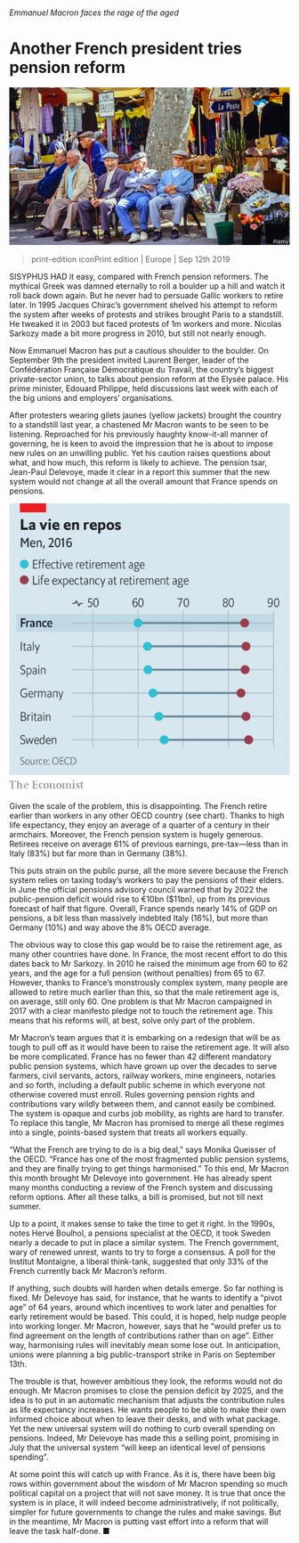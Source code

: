 ###### Emmanuel Macron faces the rage of the aged

# Another French president tries pension reform 

![image](images/20190914_EUP001_0.jpg) 

> print-edition iconPrint edition | Europe | Sep 12th 2019 

SISYPHUS HAD it easy, compared with French pension reformers. The mythical Greek was damned eternally to roll a boulder up a hill and watch it roll back down again. But he never had to persuade Gallic workers to retire later. In 1995 Jacques Chirac’s government shelved his attempt to reform the system after weeks of protests and strikes brought Paris to a standstill. He tweaked it in 2003 but faced protests of 1m workers and more. Nicolas Sarkozy made a bit more progress in 2010, but still not nearly enough. 

Now Emmanuel Macron has put a cautious shoulder to the boulder. On September 9th the president invited Laurent Berger, leader of the Confédération Française Démocratique du Travail, the country’s biggest private-sector union, to talks about pension reform at the Elysée palace. His prime minister, Edouard Philippe, held discussions last week with each of the big unions and employers’ organisations. 

After protesters wearing gilets jaunes (yellow jackets) brought the country to a standstill last year, a chastened Mr Macron wants to be seen to be listening. Reproached for his previously haughty know-it-all manner of governing, he is keen to avoid the impression that he is about to impose new rules on an unwilling public. Yet his caution raises questions about what, and how much, this reform is likely to achieve. The pension tsar, Jean-Paul Delevoye, made it clear in a report this summer that the new system would not change at all the overall amount that France spends on pensions. 

![image](images/20190914_EUC725.png) 

Given the scale of the problem, this is disappointing. The French retire earlier than workers in any other OECD country (see chart). Thanks to high life expectancy, they enjoy an average of a quarter of a century in their armchairs. Moreover, the French pension system is hugely generous. Retirees receive on average 61% of previous earnings, pre-tax—less than in Italy (83%) but far more than in Germany (38%). 

This puts strain on the public purse, all the more severe because the French system relies on taxing today’s workers to pay the pensions of their elders. In June the official pensions advisory council warned that by 2022 the public-pension deficit would rise to €10bn ($11bn), up from its previous forecast of half that figure. Overall, France spends nearly 14% of GDP on pensions, a bit less than massively indebted Italy (16%), but more than Germany (10%) and way above the 8% OECD average. 

The obvious way to close this gap would be to raise the retirement age, as many other countries have done. In France, the most recent effort to do this dates back to Mr Sarkozy. In 2010 he raised the minimum age from 60 to 62 years, and the age for a full pension (without penalties) from 65 to 67. However, thanks to France’s monstrously complex system, many people are allowed to retire much earlier than this, so that the male retirement age is, on average, still only 60. One problem is that Mr Macron campaigned in 2017 with a clear manifesto pledge not to touch the retirement age. This means that his reforms will, at best, solve only part of the problem. 

Mr Macron’s team argues that it is embarking on a redesign that will be as tough to pull off as it would have been to raise the retirement age. It will also be more complicated. France has no fewer than 42 different mandatory public pension systems, which have grown up over the decades to serve farmers, civil servants, actors, railway workers, mine engineers, notaries and so forth, including a default public scheme in which everyone not otherwise covered must enroll. Rules governing pension rights and contributions vary wildly between them, and cannot easily be combined. The system is opaque and curbs job mobility, as rights are hard to transfer. To replace this tangle, Mr Macron has promised to merge all these regimes into a single, points-based system that treats all workers equally. 

“What the French are trying to do is a big deal,” says Monika Queisser of the OECD. “France has one of the most fragmented public pension systems, and they are finally trying to get things harmonised.” To this end, Mr Macron this month brought Mr Delevoye into government. He has already spent many months conducting a review of the French system and discussing reform options. After all these talks, a bill is promised, but not till next summer. 

Up to a point, it makes sense to take the time to get it right. In the 1990s, notes Hervé Boulhol, a pensions specialist at the OECD, it took Sweden nearly a decade to put in place a similar system. The French government, wary of renewed unrest, wants to try to forge a consensus. A poll for the Institut Montaigne, a liberal think-tank, suggested that only 33% of the French currently back Mr Macron’s reform. 

If anything, such doubts will harden when details emerge. So far nothing is fixed. Mr Delevoye has said, for instance, that he wants to identify a “pivot age” of 64 years, around which incentives to work later and penalties for early retirement would be based. This could, it is hoped, help nudge people into working longer. Mr Macron, however, says that he “would prefer us to find agreement on the length of contributions rather than on age”. Either way, harmonising rules will inevitably mean some lose out. In anticipation, unions were planning a big public-transport strike in Paris on September 13th. 

The trouble is that, however ambitious they look, the reforms would not do enough. Mr Macron promises to close the pension deficit by 2025, and the idea is to put in an automatic mechanism that adjusts the contribution rules as life expectancy increases. He wants people to be able to make their own informed choice about when to leave their desks, and with what package. Yet the new universal system will do nothing to curb overall spending on pensions. Indeed, Mr Delevoye has made this a selling point, promising in July that the universal system “will keep an identical level of pensions spending”. 

At some point this will catch up with France. As it is, there have been big rows within government about the wisdom of Mr Macron spending so much political capital on a project that will not save money. It is true that once the system is in place, it will indeed become administratively, if not politically, simpler for future governments to change the rules and make savings. But in the meantime, Mr Macron is putting vast effort into a reform that will leave the task half-done. ■ 

